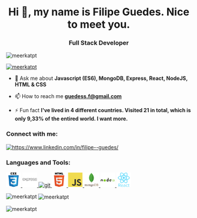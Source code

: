 <h1 align="center">Hi 👋, my name is Filipe Guedes. Nice to meet you.</h1>
<h3 align="center">Full Stack Developer</h3>

<p align="left"> <img src="https://komarev.com/ghpvc/?username=meerkatpt&label=Profile%20views&color=0e75b6&style=flat" alt="meerkatpt" /> </p>

<p align="left"> <a href="https://github.com/ryo-ma/github-profile-trophy"><img src="https://github-profile-trophy.vercel.app/?username=meerkatpt" alt="meerkatpt" /></a> </p>

- 💬 Ask me about **Javascript (ES6), MongoDB, Express, React, NodeJS, HTML & CSS**

- 📫 How to reach me **guedess.f@gmail.com**

- ⚡ Fun fact **I've lived in 4 different countries. Visited 21 in total, which is only 9,33% of the entired world. I want more.**

<h3 align="left">Connect with me:</h3>
<p align="left">
<a href="https://linkedin.com/in/https://www.linkedin.com/in/filipe--guedes/" target="blank"><img align="center" src="https://raw.githubusercontent.com/rahuldkjain/github-profile-readme-generator/master/src/images/icons/Social/linked-in-alt.svg" alt="https://www.linkedin.com/in/filipe--guedes/" height="30" width="40" /></a>
</p>

<h3 align="left">Languages and Tools:</h3>
<p align="left"> <a href="https://www.w3schools.com/css/" target="_blank" rel="noreferrer"> <img src="https://raw.githubusercontent.com/devicons/devicon/master/icons/css3/css3-original-wordmark.svg" alt="css3" width="40" height="40"/> </a> <a href="https://expressjs.com" target="_blank" rel="noreferrer"> <img src="https://raw.githubusercontent.com/devicons/devicon/master/icons/express/express-original-wordmark.svg" alt="express" width="40" height="40"/> </a> <a href="https://git-scm.com/" target="_blank" rel="noreferrer"> <img src="https://www.vectorlogo.zone/logos/git-scm/git-scm-icon.svg" alt="git" width="40" height="40"/> </a> <a href="https://www.w3.org/html/" target="_blank" rel="noreferrer"> <img src="https://raw.githubusercontent.com/devicons/devicon/master/icons/html5/html5-original-wordmark.svg" alt="html5" width="40" height="40"/> </a> <a href="https://developer.mozilla.org/en-US/docs/Web/JavaScript" target="_blank" rel="noreferrer"> <img src="https://raw.githubusercontent.com/devicons/devicon/master/icons/javascript/javascript-original.svg" alt="javascript" width="40" height="40"/> </a> <a href="https://www.mongodb.com/" target="_blank" rel="noreferrer"> <img src="https://raw.githubusercontent.com/devicons/devicon/master/icons/mongodb/mongodb-original-wordmark.svg" alt="mongodb" width="40" height="40"/> </a> <a href="https://nodejs.org" target="_blank" rel="noreferrer"> <img src="https://raw.githubusercontent.com/devicons/devicon/master/icons/nodejs/nodejs-original-wordmark.svg" alt="nodejs" width="40" height="40"/> </a> <a href="https://reactjs.org/" target="_blank" rel="noreferrer"> <img src="https://raw.githubusercontent.com/devicons/devicon/master/icons/react/react-original-wordmark.svg" alt="react" width="40" height="40"/> </a> </p>

<p><img align="left" src="https://github-readme-stats.vercel.app/api/top-langs?username=meerkatpt&show_icons=true&locale=en&layout=compact" alt="meerkatpt" /></p>

<p>&nbsp;<img align="center" src="https://github-readme-stats.vercel.app/api?username=meerkatpt&show_icons=true&locale=en" alt="meerkatpt" /></p>

<p><img align="center" src="https://github-readme-streak-stats.herokuapp.com/?user=meerkatpt&" alt="meerkatpt" /></p>
